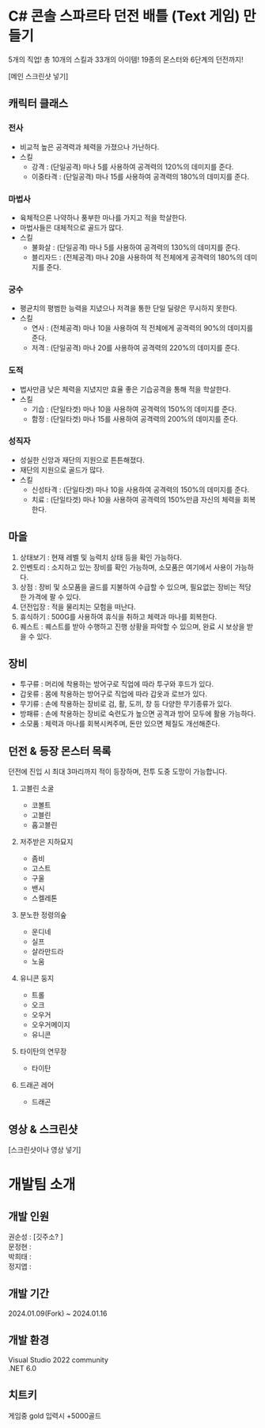 # C# 콘솔 스파르타 던전 배틀 (Text 게임) 만들기

5개의 직업! 총 10개의 스킬과 33개의 아이템! 19종의 몬스터와 6단계의 던전까지!

[메인 스크린샷 넣기]

## 캐릭터 클래스

### 전사

- 비교적 높은 공격력과 체력을 가졌으나 가난하다.
- 스킬
  - 강격 : (단일공격) 마나 5를 사용하여 공격력의 120%의 데미지를 준다.
  - 이중타격 : (단일공격) 마나 15를 사용하여 공격력의 180%의 데미지를 준다.

### 마법사

- 육체적으론 나약하나 풍부한 마나를 가지고 적을 학살한다.
- 마법사들은 대체적으로 골드가 많다.
- 스킬
  - 불화살 : (단일공격) 마나 5를 사용하여 공격력의 130%의 데미지를 준다.
  - 블리자드 : (전체공격) 마나 20을 사용하여 적 전체에게 공격력의 180%의 데미지를 준다.

### 궁수

- 평균치의 평범한 능력을 지녔으나 저격을 통한 단일 딜량은 무시하지 못한다.
- 스킬
  - 연사 : (전체공격) 마나 10을 사용하여 적 전체에게 공격력의 90%의 데미지를 준다.
  - 저격 : (단일공격) 마나 20를 사용하여 공격력의 220%의 데미지를 준다.

### 도적

- 법사만큼 낮은 체력을 지녔지만 효율 좋은 기습공격을 통해 적을 학살한다.
- 스킬
  - 기습 : (단일타겟) 마나 10을 사용하여 공격력의 150%의 데미지를 준다.
  - 함정 : (단일타겟) 마나 15를 사용하여 공격력의 200%의 데미지를 준다.

### 성직자

- 성실한 신앙과 재단의 지원으로 튼튼해졌다.
- 재단의 지원으로 골드가 많다.
- 스킬
  - 신성타격 : (단일타겟) 마나 10을 사용하여 공격력의 150%의 데미지를 준다.
  - 치료 : (단일타겟) 마나 10을 사용하여 공격력의 150%만큼 자신의 체력을 회복한다.

## 마을

1. 상태보기 : 현재 레벨 및 능력치 상태 등을 확인 가능하다.
2. 인벤토리 : 소지하고 있는 장비를 확인 가능하며, 소모품은 여기에서 사용이 가능하다.
3. 상점 : 장비 및 소모품을 골드를 지불하여 수급할 수 있으며, 필요없는 장비는 적당한 가격에 팔 수 있다.
4. 던전입장 : 적을 물리치는 모험을 떠난다.
5. 휴식하기 : 500G를 사용하여 휴식을 취하고 체력과 마나를 회복한다.
6. 퀘스트 : 퀘스트를 받아 수행하고 진행 상황을 파악할 수 있으며, 완료 시 보상을 받을 수 있다.

## 장비

- 투구류 : 머리에 착용하는 방어구로 직업에 따라 투구와 후드가 있다.
- 갑옷류 : 몸에 착용하는 방어구로 직업에 따라 갑옷과 로브가 있다.
- 무기류 : 손에 착용하는 장비로 검, 활, 도끼, 창 등 다양한 무기종류가 있다.
- 방패류 : 손에 착용하는 장비로 숙련도가 높으면 공격과 방어 모두에 활용 가능하다.
- 소모품 : 체력과 마나를 회복시켜주며, 돈만 있으면 체질도 개선해준다.

## 던전 & 등장 몬스터 목록

던전에 진입 시 최대 3마리까지 적이 등장하며, 전투 도중 도망이 가능합니다.

1. 고블린 소굴

   - 코볼트
   - 고블린
   - 홉고블린

2. 저주받은 지하묘지

   - 좀비
   - 고스트
   - 구울
   - 밴시
   - 스켈레톤

3. 분노한 정령의숲

   - 운디네
   - 실프
   - 살라만드라
   - 노움

4. 유니콘 둥지

   - 트롤
   - 오크
   - 오우거
   - 오우거메이지
   - 유니콘

5. 타이탄의 연무장

   - 타이탄

6. 드래곤 레어
   - 드래곤

## 영상 & 스크린샷

[스크린샷이나 영상 넣기]

# 개발팀 소개

## 개발 인원

권순성 : [깃주소? ]  
문정현 :  
박희태 :  
정지엽 :

## 개발 기간

2024.01.09(Fork) ~ 2024.01.16

## 개발 환경

Visual Studio 2022 community  
.NET 6.0

## 치트키

게임중 gold 입력시 +5000골드
